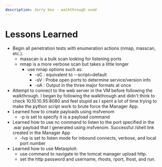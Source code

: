 ```yaml
---
description: Jerry box - walkthrough used
---
```


# Lessons Learned

* Begin all penetration tests with enumeration actions (nmap, masscan, etc.).&#x20;
  * masscan is a bulk scan looking for listening ports
  * nmap is a more verbose scan but takes a little longer
    * use nmap options such as:
      * \-sC : equivalent to --script=default
      * \-sV : Probe open ports to determine service/version info
      * \-oA : Output in the three major formats at once
* Attempt to connect to the web server in the VM before following the walkthrough. I began by following the walkthrough and didn't think to check 10.10.10.95:8080 and feel stupid as I spent a lot of time trying to make the python script work to brute force the Manager App.&#x20;
* Learned how to create payloads using msfvenom
  * \-p is set to specify it is a payload command
* Learned how to use nc command to listen to the port specified in the .war payload that I generated using msfvenom. Successful /shell link created in the Manager App
  * \-lvp is set to listen mode for inbound connects, verbose, and local port number
* Learned how to use Metasploit:
  * use command to navigate to the tomcat manager upload http.
  * set the http password and username, rhosts, rport, lhost, and run.
